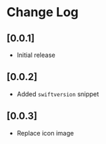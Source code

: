 # Change Log

## [0.0.1]

- Initial release

## [0.0.2]

- Added `swiftversion` snippet

## [0.0.3]

- Replace icon image